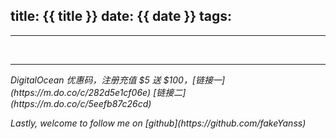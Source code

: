 title: {{ title }}
date: {{ date }}
tags: 
---

<!-- more -->

---






<br>

---

<p id="div-border-left-red"><i>DigitalOcean 优惠码，注册充值 $5 送 $100，[链接一](https://m.do.co/c/282d5e1cf06e) [链接二](https://m.do.co/c/5eefb87c26cd)</i></span>
<p id="div-border-left-red"><i>Lastly, welcome to follow me on [github](https://github.com/fakeYanss)</i></p>